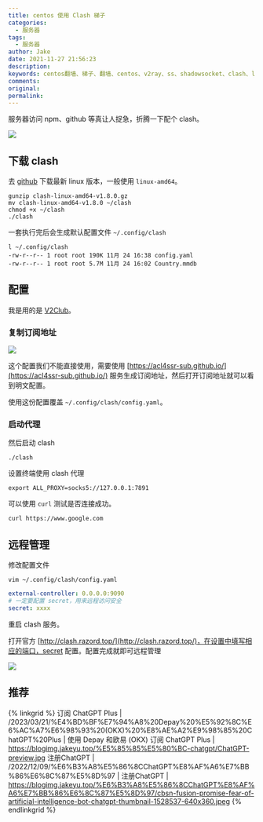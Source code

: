 ```yaml
---
title: centos 使用 Clash 梯子
categories:
  - 服务器
tags:
  - 服务器
author: Jake
date: 2021-11-27 21:56:23
description:
keywords: centos翻墙、梯子、翻墙、centos、v2ray、ss、shadowsocket、clash、linux
comments:
original:
permalink:
---
```


服务器访问 npm、github 等真让人捉急，折腾一下配个 clash。

![](//blogimg.jakeyu.top/centos-使用-Clash-梯子/logo.png)

<!--more-->

## 下载 clash

去 [github](https://github.com/Dreamacro/clash/releases) 下载最新 linux 版本，一般使用 `linux-amd64`。

```shell
gunzip clash-linux-amd64-v1.8.0.gz
mv clash-linux-amd64-v1.8.0 ~/clash
chmod +x ~/clash
./clash
```

一套执行完后会生成默认配置文件 `~/.config/clash`

```shell
l ~/.config/clash
-rw-r--r-- 1 root root 190K 11月 24 16:38 config.yaml
-rw-r--r-- 1 root root 5.7M 11月 24 16:02 Country.mmdb
```

## 配置

我是用的是 [V2Club](https://join.v2club.cc/#/register?code=C5EnE7vC)。

### 复制订阅地址

![](http://blogimg.jakeyu.top/centos-%E4%BD%BF%E7%94%A8-Clash-%E6%A2%AF%E5%AD%90/iShot2021-11-27%2023.29.16.png)

这个配置我们不能直接使用，需要使用 [https://acl4ssr-sub.github.io/](https://acl4ssr-sub.github.io/) 服务生成订阅地址，然后打开订阅地址就可以看到明文配置。

使用这份配置覆盖 `~/.config/clash/config.yaml`。

### 启动代理

然后启动 clash

```shell
./clash
```

设置终端使用 clash 代理

```shell
export ALL_PROXY=socks5://127.0.0.1:7891
```

可以使用 `curl` 测试是否连接成功。

```shell
curl https://www.google.com
```

## 远程管理

修改配置文件

```shell
vim ~/.config/clash/config.yaml
```

```yaml
external-controller: 0.0.0.0:9090
# 一定要配置 secret，用来远程访问安全
secret: xxxx
```

重启 clash 服务。

打开官方 [http://clash.razord.top/](http://clash.razord.top/)，在设置中填写相应的端口，secret 配置。配置完成就即可远程管理

![](http://blogimg.jakeyu.top/centos-%E4%BD%BF%E7%94%A8-Clash-%E6%A2%AF%E5%AD%90/iShot2021-11-27%2023.50.06.png)

## 推荐

{% linkgrid %}
订阅 ChatGPT Plus | /2023/03/21/%E4%BD%BF%E7%94%A8%20Depay%20%E5%92%8C%E6%AC%A7%E6%98%93%20(OKX)%20%E8%AE%A2%E9%98%85%20ChatGPT%20Plus | 使用 Depay 和欧易 (OKX) 订阅 ChatGPT Plus | https://blogimg.jakeyu.top/%E5%85%85%E5%80%BC-chatgpt/ChatGPT-preview.jpg
注册ChatGPT | /2022/12/09/%E6%B3%A8%E5%86%8CChatGPT%E8%AF%A6%E7%BB%86%E6%8C%87%E5%8D%97 | 注册ChatGPT | https://blogimg.jakeyu.top/%E6%B3%A8%E5%86%8CChatGPT%E8%AF%A6%E7%BB%86%E6%8C%87%E5%8D%97/cbsn-fusion-promise-fear-of-artificial-intelligence-bot-chatgpt-thumbnail-1528537-640x360.jpeg
{% endlinkgrid %}
